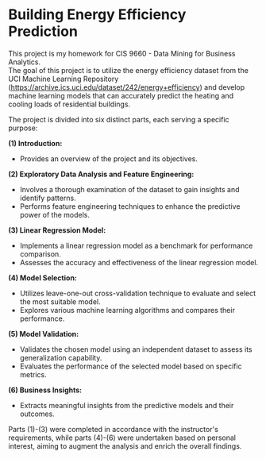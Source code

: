 # Building Energy Efficiency Prediction
This project is my homework for CIS 9660 - Data Mining for Business Analytics.  
The goal of this project is to utilize the energy efficiency dataset from the UCI Machine Learning Repository (https://archive.ics.uci.edu/dataset/242/energy+efficiency) and develop machine learning models that can accurately predict the heating and cooling loads of residential buildings.

The project is divided into six distinct parts, each serving a specific purpose:  

**(1) Introduction:**  
* Provides an overview of the project and its objectives.  


**(2) Exploratory Data Analysis and Feature Engineering:**  
* Involves a thorough examination of the dataset to gain insights and identify patterns.
* Performs feature engineering techniques to enhance the predictive power of the models.  


**(3) Linear Regression Model:**  
* Implements a linear regression model as a benchmark for performance comparison.
* Assesses the accuracy and effectiveness of the linear regression model.  

    
**(4) Model Selection:**  
* Utilizes leave-one-out cross-validation technique to evaluate and select the most suitable model.
* Explores various machine learning algorithms and compares their performance.  

    
**(5) Model Validation:**  
*  Validates the chosen model using an independent dataset to assess its generalization capability.
* Evaluates the performance of the selected model based on specific metrics.  


**(6) Business Insights:**  
* Extracts meaningful insights from the predictive models and their outcomes.  


Parts (1)-(3) were completed in accordance with the instructor's requirements, while parts (4)-(6) were undertaken based on personal interest, aiming to augment the analysis and enrich the overall findings.
